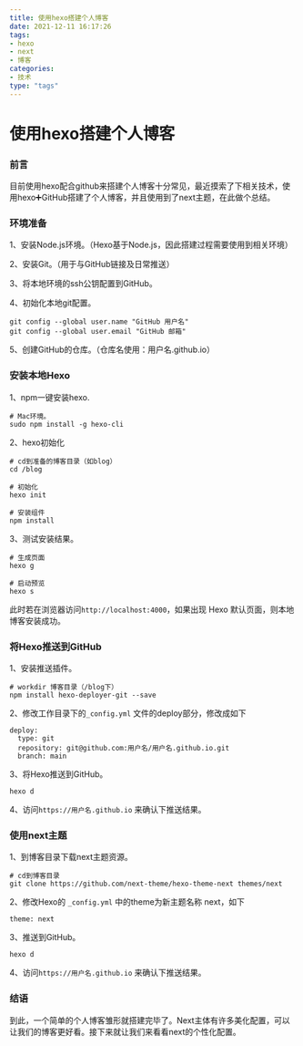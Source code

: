 ```yaml
---
title: 使用hexo搭建个人博客
date: 2021-12-11 16:17:26
tags:
- hexo
- next
- 博客
categories:
- 技术
type: "tags"
---
```


# 使用hexo搭建个人博客

### 前言

 目前使用hexo配合github来搭建个人博客十分常见，最近摸索了下相关技术，使用hexo➕GitHub搭建了个人博客，并且使用到了next主题，在此做个总结。

### 环境准备

1、安装Node.js环境。（Hexo基于Node.js，因此搭建过程需要使用到相关环境）

2、安装Git。（用于与GitHub链接及日常推送）

3、将本地环境的ssh公钥配置到GitHub。

4、初始化本地git配置。

```
git config --global user.name "GitHub 用户名"
git config --global user.email "GitHub 邮箱"
```

5、创建GitHub的仓库。（仓库名使用：用户名.github.io）

### 安装本地Hexo

1、npm一键安装hexo.

```
# Mac环境。
sudo npm install -g hexo-cli
```

2、hexo初始化

```
# cd到准备的博客目录（如blog）
cd /blog

# 初始化
hexo init

# 安装组件
npm install
```

3、测试安装结果。

```
# 生成页面
hexo g

# 启动预览
hexo s
```

此时若在浏览器访问`http://localhost:4000`，如果出现 Hexo 默认页面，则本地博客安装成功。

### 将Hexo推送到GitHub

1、安装推送插件。

```
# workdir 博客目录（/blog下）
npm install hexo-deployer-git --save
```

2、修改工作目录下的`_config.yml` 文件的deploy部分，修改成如下

```
deploy:
  type: git
  repository: git@github.com:用户名/用户名.github.io.git
  branch: main
```

3、将Hexo推送到GitHub。

```
hexo d
```

4、访问`https://用户名.github.io` 来确认下推送结果。

### 使用next主题

1、到博客目录下载next主题资源。

```
# cd到博客目录
git clone https://github.com/next-theme/hexo-theme-next themes/next
```

2、修改Hexo的 `_config.yml` 中的theme为新主题名称 next，如下

```
theme: next
```

3、推送到GitHub。

```
hexo d
```

4、访问`https://用户名.github.io` 来确认下推送结果。

### 结语

 到此，一个简单的个人博客雏形就搭建完毕了。Next主体有许多美化配置，可以让我们的博客更好看。接下来就让我们来看看next的个性化配置。
